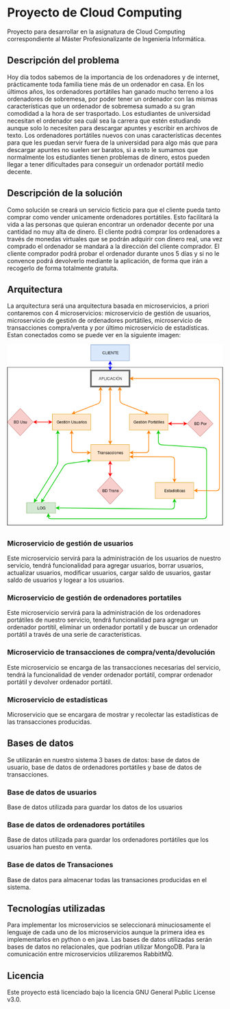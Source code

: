 # Proyecto de Cloud Computing

Proyecto para desarrollar en la asignatura de Cloud Computing correspondiente al Máster Profesionalizante de Ingeniería Informática.

## Descripción del problema

Hoy día todos sabemos de la importancia de los ordenadores y de internet, prácticamente toda familia tiene más de un ordenador en casa.
En los últimos años, los ordenadores portátiles han ganado mucho terreno a los ordenadores de sobremesa, por poder tener un ordenador con las mismas características que un ordenador de sobremesa sumado a su gran comodidad a la hora de ser trasportado.
Los estudiantes de universidad necesitan el ordenador sea cuál sea la carrera que estén estudiando aunque solo lo necesiten para descargar apuntes y escribir en archivos de texto. Los ordenadores portátiles nuevos con unas características decentes para que les puedan servir fuera de la universidad para algo más que para descargar apuntes no suelen ser baratos, si a esto le sumamos que normalmente los estudiantes tienen problemas de dinero, estos pueden llegar a tener dificultades para conseguir un ordenador portátil medio decente.

## Descripción de la solución

Como solución se creará un servicio ficticio para que el cliente pueda tanto comprar como vender unicamente ordenadores portátiles. Esto facilitará la vida a las personas que quieran encontrar un ordenador decente por una cantidad no muy alta de dinero. El cliente podrá comprar los ordenadores a través de monedas virtuales que se podrán adquirir con dinero real, una vez comprado el ordenador se mandará a la dirección del cliente comprador. El cliente comprador podrá probar el ordenador durante unos 5 días y si no le convence podrá devolverlo mediante la aplicación, de forma que irán a recogerlo de forma totalmente gratuita.

## Arquitectura

La arquitectura será una arquitectura basada en microservicios, a priori contaremos con 4 microservicios: microservicio de gestión de usuarios, microservicio de gestión de ordenadores portátiles, microservicio de transacciones compra/venta y por último microservicio de estadísticas. Estan conectados como se puede ver en la siguiente imagen: 

![](docs/img/DiagramaArquitecturaActualizado.png)

### Microservicio de gestión de usuarios

Este microservicio servirá para la administración de los usuarios de nuestro servicio, tendrá funcionalidad para agregar usuarios, borrar usuarios, actualizar usuarios, modificar usuarios, cargar saldo de usuarios, gastar saldo de usuarios y logear a los usuarios.

### Microservicio de gestión de ordenadores portatiles

Este microservicio servirá para la administración de los ordenadores portátiles de nuestro servicio, tendrá funcionalidad para agregar un ordenador portítil, eliminar un ordenador portatil y de buscar un ordenador portátil a través de una serie de características.

### Microservicio de transacciones de compra/venta/devolución

Este microservicio se encarga de las transacciones necesarias del servicio, tendrá la funcionalidad de vender ordenador portátil, comprar ordenador portátil y devolver ordenador portátil.

### Microservicio de estadísticas

Microservicio que se encargara de mostrar y recolectar las estadísticas de las transacciones producidas.

## Bases de datos

Se utilizarán en nuestro sistema 3 bases de datos: base de datos de usuario, base de datos de ordenadores portátiles y base de datos de transacciones.

### Base de datos de usuarios

Base de datos utilizada para guardar los datos de los usuarios

### Base de datos de ordenadores portátiles

Base de datos utilizada para guardar los ordenadores portátiles que los usuarios han puesto en venta.

### Base de datos de Transaciones

Base de datos para almacenar todas las transaciones producidas en el sistema.

## Tecnologías utilizadas


Para implementar los microservicios se seleccionará minuciosamente el lenguaje de cada uno de los microservicios aunque la primera idea es implementarlos en python o en java.
Las bases de datos utilizadas serán bases de datos no relacionales, que podrían utilizar MongoDB.
Para la comunicación entre microservicios utilizaremos RabbitMQ.

## Licencia

Este proyecto está licenciado bajo la licencia GNU General Public License v3.0.
